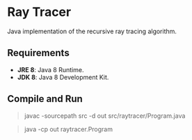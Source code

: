 # Ray Tracer
Java implementation of the recursive ray tracing algorithm.

## Requirements
*  **JRE 8**: Java 8 Runtime.
*  **JDK 8**: Java 8 Development Kit.

## Compile and Run
> javac -sourcepath src -d out src/raytracer/Program.java

> java -cp out raytracer.Program
